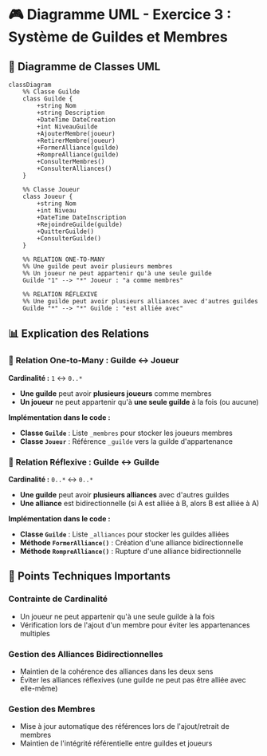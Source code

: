 # 🎮 Diagramme UML - Exercice 3 : Système de Guildes et Membres


## 🔗 Diagramme de Classes UML

```mermaid
classDiagram
    %% Classe Guilde
    class Guilde {
        +string Nom
        +string Description
        +DateTime DateCreation
        +int NiveauGuilde
        +AjouterMembre(joueur)
        +RetirerMembre(joueur)
        +FormerAlliance(guilde)
        +RompreAlliance(guilde)
        +ConsulterMembres()
        +ConsulterAlliances()
    }

    %% Classe Joueur
    class Joueur {
        +string Nom
        +int Niveau
        +DateTime DateInscription
        +RejoindreGuilde(guilde)
        +QuitterGuilde()
        +ConsulterGuilde()
    }

    %% RELATION ONE-TO-MANY
    %% Une guilde peut avoir plusieurs membres
    %% Un joueur ne peut appartenir qu'à une seule guilde
    Guilde "1" --> "*" Joueur : "a comme membres"

    %% RELATION RÉFLEXIVE
    %% Une guilde peut avoir plusieurs alliances avec d'autres guildes
    Guilde "*" --> "*" Guilde : "est alliée avec"
```

## 📊 Explication des Relations

### 🔗 **Relation One-to-Many : Guilde ↔ Joueur**

**Cardinalité :** `1` ↔ `0..*`
- **Une guilde** peut avoir **plusieurs joueurs** comme membres
- **Un joueur** ne peut appartenir qu'à **une seule guilde** à la fois (ou aucune)

**Implémentation dans le code :**
- **Classe `Guilde`** : Liste `_membres` pour stocker les joueurs membres
- **Classe `Joueur`** : Référence `_guilde` vers la guilde d'appartenance

### 🔄 **Relation Réflexive : Guilde ↔ Guilde**

**Cardinalité :** `0..*` ↔ `0..*`
- **Une guilde** peut avoir **plusieurs alliances** avec d'autres guildes
- **Une alliance** est bidirectionnelle (si A est alliée à B, alors B est alliée à A)

**Implémentation dans le code :**
- **Classe `Guilde`** : Liste `_alliances` pour stocker les guildes alliées
- **Méthode `FormerAlliance()`** : Création d'une alliance bidirectionnelle
- **Méthode `RompreAlliance()`** : Rupture d'une alliance bidirectionnelle

## 🔧 Points Techniques Importants

### **Contrainte de Cardinalité**
- Un joueur ne peut appartenir qu'à une seule guilde à la fois
- Vérification lors de l'ajout d'un membre pour éviter les appartenances multiples

### **Gestion des Alliances Bidirectionnelles**
- Maintien de la cohérence des alliances dans les deux sens
- Éviter les alliances réflexives (une guilde ne peut pas être alliée avec elle-même)

### **Gestion des Membres**
- Mise à jour automatique des références lors de l'ajout/retrait de membres
- Maintien de l'intégrité référentielle entre guildes et joueurs
